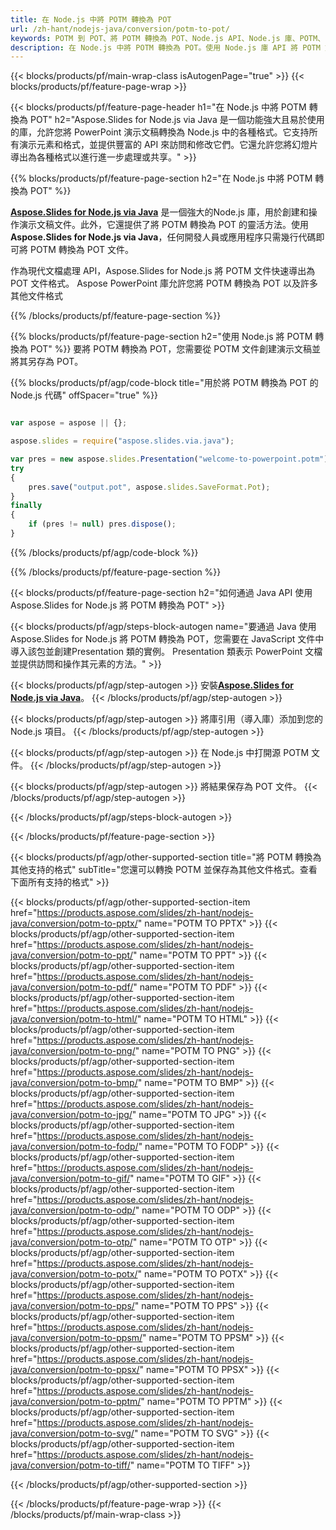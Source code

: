```yaml
---
title: 在 Node.js 中將 POTM 轉換為 POT
url: /zh-hant/nodejs-java/conversion/potm-to-pot/
keywords: POTM 到 POT、將 POTM 轉換為 POT、Node.js API、Node.js 庫、POTM、POT
description: 在 Node.js 中將 POTM 轉換為 POT。使用 Node.js 庫 API 將 POTM 文件轉換為 POT
---
```


{{< blocks/products/pf/main-wrap-class isAutogenPage="true" >}}
{{< blocks/products/pf/feature-page-wrap >}}

{{< blocks/products/pf/feature-page-header h1="在 Node.js 中將 POTM 轉換為 POT" h2="Aspose.Slides for Node.js via Java 是一個功能強大且易於使用的庫，允許您將 PowerPoint 演示文稿轉換為 Node.js 中的各種格式。它支持所有演示元素和格式，並提供豐富的 API 來訪問和修改它們。它還允許您將幻燈片導出為各種格式以進行進一步處理或共享。" >}}

{{% blocks/products/pf/feature-page-section h2="在 Node.js 中將 POTM 轉換為 POT" %}}

[**Aspose.Slides for Node.js via Java**](https://products.aspose.com/slides/zh-hant/nodejs-java/) 是一個強大的Node.js 庫，用於創建和操作演示文稿文件。此外，它還提供了將 POTM 轉換為 POT 的靈活方法。使用 **Aspose.Slides for Node.js via Java**，任何開發人員或應用程序只需幾行代碼即可將 POTM 轉換為 POT 文件。

作為現代文檔處理 API，Aspose.Slides for Node.js 將 POTM 文件快速導出為 POT 文件格式。 Aspose PowerPoint 庫允許您將 POTM 轉換為 POT 以及許多其他文件格式

{{% /blocks/products/pf/feature-page-section %}}

{{% blocks/products/pf/feature-page-section  h2="使用 Node.js 將 POTM 轉換為 POT" %}}
要將 POTM 轉換為 POT，您需要從 POTM 文件創建演示文稿並將其另存為 POT。

{{% blocks/products/pf/agp/code-block title="用於將 POTM 轉換為 POT 的 Node.js 代碼" offSpacer="true" %}}

```javascript

var aspose = aspose || {};

aspose.slides = require("aspose.slides.via.java");

var pres = new aspose.slides.Presentation("welcome-to-powerpoint.potm");
try
{
    pres.save("output.pot", aspose.slides.SaveFormat.Pot);
}
finally
{
    if (pres != null) pres.dispose();
}
```


{{% /blocks/products/pf/agp/code-block %}}

{{% /blocks/products/pf/feature-page-section %}}

{{< blocks/products/pf/feature-page-section  h2="如何通過 Java API 使用 Aspose.Slides for Node.js 將 POTM 轉換為 POT" >}}

{{< blocks/products/pf/agp/steps-block-autogen name="要通過 Java 使用 Aspose.Slides for Node.js 將 POTM 轉換為 POT，您需要在 JavaScript 文件中導入該包並創建Presentation 類的實例。 Presentation 類表示 PowerPoint 文檔並提供訪問和操作其元素的方法。" >}}

{{< blocks/products/pf/agp/step-autogen >}}
安裝[**Aspose.Slides for Node.js via Java**](https://products.aspose.com/slides/zh-hant/nodejs-java/)。
{{< /blocks/products/pf/agp/step-autogen >}}

{{< blocks/products/pf/agp/step-autogen >}}
將庫引用（導入庫）添加到您的 Node.js 項目。
{{< /blocks/products/pf/agp/step-autogen >}}

{{< blocks/products/pf/agp/step-autogen >}}
在 Node.js 中打開源 POTM 文件。
{{< /blocks/products/pf/agp/step-autogen >}}

{{< blocks/products/pf/agp/step-autogen >}}
將結果保存為 POT 文件。
{{< /blocks/products/pf/agp/step-autogen >}}

{{< /blocks/products/pf/agp/steps-block-autogen >}}

{{< /blocks/products/pf/feature-page-section >}}

{{< blocks/products/pf/agp/other-supported-section title="將 POTM 轉換為其他支持的格式" subTitle="您還可以轉換 POTM 並保存為其他文件格式。查看下面所有支持的格式" >}}

{{< blocks/products/pf/agp/other-supported-section-item href="https://products.aspose.com/slides/zh-hant/nodejs-java/conversion/potm-to-pptx/" name="POTM TO PPTX" >}}
{{< blocks/products/pf/agp/other-supported-section-item href="https://products.aspose.com/slides/zh-hant/nodejs-java/conversion/potm-to-ppt/" name="POTM TO PPT" >}}
{{< blocks/products/pf/agp/other-supported-section-item href="https://products.aspose.com/slides/zh-hant/nodejs-java/conversion/potm-to-pdf/" name="POTM TO PDF" >}}
{{< blocks/products/pf/agp/other-supported-section-item href="https://products.aspose.com/slides/zh-hant/nodejs-java/conversion/potm-to-html/" name="POTM TO HTML" >}}
{{< blocks/products/pf/agp/other-supported-section-item href="https://products.aspose.com/slides/zh-hant/nodejs-java/conversion/potm-to-png/" name="POTM TO PNG" >}}
{{< blocks/products/pf/agp/other-supported-section-item href="https://products.aspose.com/slides/zh-hant/nodejs-java/conversion/potm-to-bmp/" name="POTM TO BMP" >}}
{{< blocks/products/pf/agp/other-supported-section-item href="https://products.aspose.com/slides/zh-hant/nodejs-java/conversion/potm-to-jpg/" name="POTM TO JPG" >}}
{{< blocks/products/pf/agp/other-supported-section-item href="https://products.aspose.com/slides/zh-hant/nodejs-java/conversion/potm-to-fodp/" name="POTM TO FODP" >}}
{{< blocks/products/pf/agp/other-supported-section-item href="https://products.aspose.com/slides/zh-hant/nodejs-java/conversion/potm-to-gif/" name="POTM TO GIF" >}}
{{< blocks/products/pf/agp/other-supported-section-item href="https://products.aspose.com/slides/zh-hant/nodejs-java/conversion/potm-to-odp/" name="POTM TO ODP" >}}
{{< blocks/products/pf/agp/other-supported-section-item href="https://products.aspose.com/slides/zh-hant/nodejs-java/conversion/potm-to-otp/" name="POTM TO OTP" >}}
{{< blocks/products/pf/agp/other-supported-section-item href="https://products.aspose.com/slides/zh-hant/nodejs-java/conversion/potm-to-potx/" name="POTM TO POTX" >}}
{{< blocks/products/pf/agp/other-supported-section-item href="https://products.aspose.com/slides/zh-hant/nodejs-java/conversion/potm-to-pps/" name="POTM TO PPS" >}}
{{< blocks/products/pf/agp/other-supported-section-item href="https://products.aspose.com/slides/zh-hant/nodejs-java/conversion/potm-to-ppsm/" name="POTM TO PPSM" >}}
{{< blocks/products/pf/agp/other-supported-section-item href="https://products.aspose.com/slides/zh-hant/nodejs-java/conversion/potm-to-ppsx/" name="POTM TO PPSX" >}}
{{< blocks/products/pf/agp/other-supported-section-item href="https://products.aspose.com/slides/zh-hant/nodejs-java/conversion/potm-to-pptm/" name="POTM TO PPTM" >}}
{{< blocks/products/pf/agp/other-supported-section-item href="https://products.aspose.com/slides/zh-hant/nodejs-java/conversion/potm-to-svg/" name="POTM TO SVG" >}}
{{< blocks/products/pf/agp/other-supported-section-item href="https://products.aspose.com/slides/zh-hant/nodejs-java/conversion/potm-to-tiff/" name="POTM TO TIFF" >}}


{{< /blocks/products/pf/agp/other-supported-section >}}

{{< /blocks/products/pf/feature-page-wrap >}}
{{< /blocks/products/pf/main-wrap-class >}}